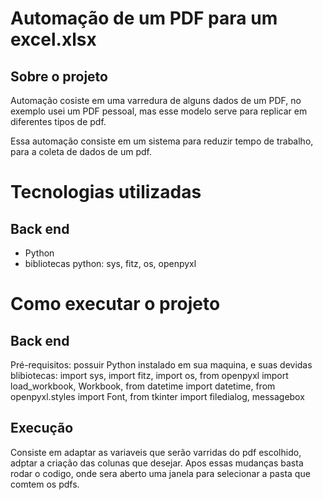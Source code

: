 # Automação de um PDF para um excel.xlsx

## Sobre o projeto

Automação cosiste em uma varredura de alguns dados de um PDF, no exemplo usei um PDF pessoal, mas esse modelo serve para replicar em diferentes tipos de pdf.

Essa automação consiste em um sistema para reduzir tempo de trabalho, para a coleta de dados de um pdf.

# Tecnologias utilizadas
## Back end
- Python
- bibliotecas python: sys, fitz, os, openpyxl

# Como executar o projeto

## Back end
Pré-requisitos: possuir Python instalado em sua maquina, e suas devidas blibiotecas: import sys, import fitz, import os, from openpyxl import load_workbook,  Workbook, from datetime import datetime, from openpyxl.styles import Font, from tkinter import filedialog, messagebox

## Execução
Consiste em adaptar as variaveis que serão varridas do pdf escolhido, adptar a criação das colunas que desejar. Apos essas mudanças basta rodar o codigo, onde sera aberto uma janela para selecionar a pasta que comtem os pdfs.
